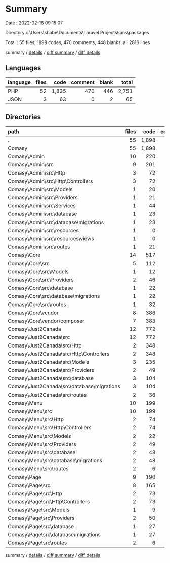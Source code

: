 # Summary

Date : 2022-02-18 09:15:07

Directory c:\Users\shabe\Documents\Laravel Projects\cms\packages

Total : 55 files,  1898 codes, 470 comments, 448 blanks, all 2816 lines

summary / [details](details.md) / [diff summary](diff.md) / [diff details](diff-details.md)

## Languages
| language | files | code | comment | blank | total |
| :--- | ---: | ---: | ---: | ---: | ---: |
| PHP | 52 | 1,835 | 470 | 446 | 2,751 |
| JSON | 3 | 63 | 0 | 2 | 65 |

## Directories
| path | files | code | comment | blank | total |
| :--- | ---: | ---: | ---: | ---: | ---: |
| . | 55 | 1,898 | 470 | 448 | 2,816 |
| Comasy | 55 | 1,898 | 470 | 448 | 2,816 |
| Comasy\Admin | 10 | 220 | 50 | 51 | 321 |
| Comasy\Admin\src | 9 | 201 | 50 | 50 | 301 |
| Comasy\Admin\src\Http | 3 | 72 | 12 | 22 | 106 |
| Comasy\Admin\src\Http\Controllers | 3 | 72 | 12 | 22 | 106 |
| Comasy\Admin\src\Models | 1 | 20 | 10 | 6 | 36 |
| Comasy\Admin\src\Providers | 1 | 21 | 0 | 5 | 26 |
| Comasy\Admin\src\Services | 1 | 44 | 18 | 9 | 71 |
| Comasy\Admin\src\database | 1 | 23 | 10 | 4 | 37 |
| Comasy\Admin\src\database\migrations | 1 | 23 | 10 | 4 | 37 |
| Comasy\Admin\src\resources | 1 | 0 | 0 | 1 | 1 |
| Comasy\Admin\src\resources\views | 1 | 0 | 0 | 1 | 1 |
| Comasy\Admin\src\routes | 1 | 21 | 0 | 3 | 24 |
| Comasy\Core | 14 | 517 | 192 | 121 | 830 |
| Comasy\Core\src | 5 | 112 | 29 | 25 | 166 |
| Comasy\Core\src\Models | 1 | 12 | 0 | 4 | 16 |
| Comasy\Core\src\Providers | 2 | 46 | 18 | 13 | 77 |
| Comasy\Core\src\database | 1 | 22 | 10 | 4 | 36 |
| Comasy\Core\src\database\migrations | 1 | 22 | 10 | 4 | 36 |
| Comasy\Core\src\routes | 1 | 32 | 1 | 4 | 37 |
| Comasy\Core\vendor | 8 | 386 | 163 | 95 | 644 |
| Comasy\Core\vendor\composer | 7 | 383 | 162 | 91 | 636 |
| Comasy\Just2Canada | 12 | 772 | 77 | 184 | 1,033 |
| Comasy\Just2Canada\src | 12 | 772 | 77 | 184 | 1,033 |
| Comasy\Just2Canada\src\Http | 2 | 348 | 29 | 127 | 504 |
| Comasy\Just2Canada\src\Http\Controllers | 2 | 348 | 29 | 127 | 504 |
| Comasy\Just2Canada\src\Models | 3 | 235 | 0 | 25 | 260 |
| Comasy\Just2Canada\src\Providers | 2 | 49 | 18 | 14 | 81 |
| Comasy\Just2Canada\src\database | 3 | 104 | 30 | 12 | 146 |
| Comasy\Just2Canada\src\database\migrations | 3 | 104 | 30 | 12 | 146 |
| Comasy\Just2Canada\src\routes | 2 | 36 | 0 | 6 | 42 |
| Comasy\Menu | 10 | 199 | 81 | 51 | 331 |
| Comasy\Menu\src | 10 | 199 | 81 | 51 | 331 |
| Comasy\Menu\src\Http | 2 | 74 | 43 | 15 | 132 |
| Comasy\Menu\src\Http\Controllers | 2 | 74 | 43 | 15 | 132 |
| Comasy\Menu\src\Models | 2 | 22 | 0 | 9 | 31 |
| Comasy\Menu\src\Providers | 2 | 49 | 18 | 15 | 82 |
| Comasy\Menu\src\database | 2 | 48 | 20 | 8 | 76 |
| Comasy\Menu\src\database\migrations | 2 | 48 | 20 | 8 | 76 |
| Comasy\Menu\src\routes | 2 | 6 | 0 | 4 | 10 |
| Comasy\Page | 9 | 190 | 70 | 41 | 301 |
| Comasy\Page\src | 8 | 165 | 70 | 41 | 276 |
| Comasy\Page\src\Http | 2 | 73 | 42 | 14 | 129 |
| Comasy\Page\src\Http\Controllers | 2 | 73 | 42 | 14 | 129 |
| Comasy\Page\src\Models | 1 | 9 | 0 | 4 | 13 |
| Comasy\Page\src\Providers | 2 | 50 | 18 | 15 | 83 |
| Comasy\Page\src\database | 1 | 27 | 10 | 4 | 41 |
| Comasy\Page\src\database\migrations | 1 | 27 | 10 | 4 | 41 |
| Comasy\Page\src\routes | 2 | 6 | 0 | 4 | 10 |

summary / [details](details.md) / [diff summary](diff.md) / [diff details](diff-details.md)